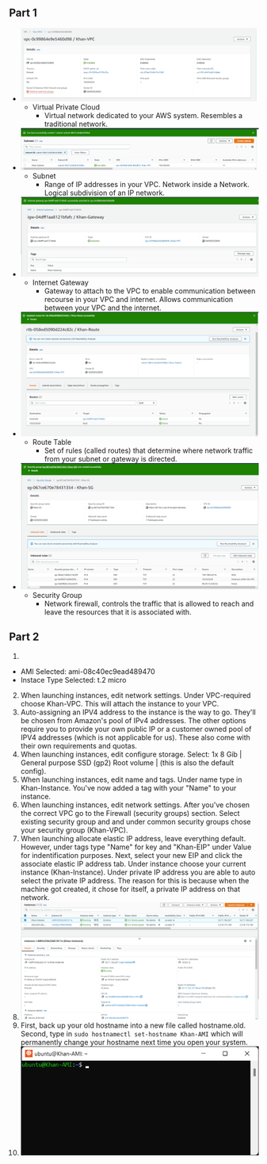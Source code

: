 ## Part 1
- ![VPC](images/VPC.png)
  - Virtual Private Cloud
    - Virtual network dedicated to your AWS system. Resembles a traditional network.
- ![Subnet](images/Subnet.png)
  - Subnet
    - Range of IP addresses in your VPC. Network inside a Network.  Logical subdivision of an IP network.
- ![InternetGateway](images/InternetGateway.png)
  - Internet Gateway
    - Gateway to attach to the VPC to enable communication between recourse in your VPC and internet. Allows communication between your VPC and the internet.
- ![RouteTable](images/RouteTable.png)
  - Route Table
    - Set of rules (called routes) that determine where network traffic from your subnet or gateway is directed.
- ![SecurityGroup](images/SecurityGroup.png)
  - Security Group
    - Network firewall, controls the traffic that is allowed to reach and leave the resources that it is associated with.
	
## Part 2
1.
- AMI Selected: ami-08c40ec9ead489470
- Instace Type Selected: t.2 micro
2. When launching instances, edit network settings. Under VPC-required choose Khan-VPC. This will attach the instance to your VPC.
3. Auto-assigning an IPV4 address to the instance is the way to go. They'll be chosen from Amazon's pool of IPv4 addresses. The other options require you to provide your own public IP or a customer owned pool of IPV4 addresses (which is not applicable for us). These also come with their own requirements and quotas.
4. When launching instances, edit configure storage. Select: 1x 8 Gib | General purpose SSD (gp2) Root volume | (this is also the default config).
5. When launching instances, edit name and tags. Under name type in Khan-Instance. You've now added a tag with your "Name" to your instance.
6. When launching instances, edit network settings. After you've chosen the correct VPC go to the Firewall (security groups) section. Select existing security group and and under common security groups chose your security group (Khan-VPC). 
7. When launching allocate elastic IP address, leave everything default. However, under tags type "Name" for key and "Khan-EIP" under Value for indentification purposes. Next, select your new EIP and click the associate elastic IP address tab. Under instance choose your current instance (Khan-Instance). Under private IP address you are able to auto select the private IP address. The reason for this is because when the machine got created, it chose for itself, a private IP address on that network.
8. ![InstanceDetails](images/InstanceDetails.png)
9. First, back up your old hostname into a new file called hostname.old. Second, type in `sudo hostnamectl set-hostname Khan-AMI` which will permanently change your hostname next time you open your system.
10. ![Hostname](images/Hostname.png)
